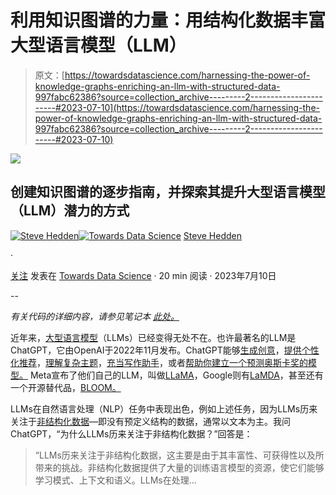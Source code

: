 # 利用知识图谱的力量：用结构化数据丰富大型语言模型（LLM）

> 原文：[https://towardsdatascience.com/harnessing-the-power-of-knowledge-graphs-enriching-an-llm-with-structured-data-997fabc62386?source=collection_archive---------2-----------------------#2023-07-10](https://towardsdatascience.com/harnessing-the-power-of-knowledge-graphs-enriching-an-llm-with-structured-data-997fabc62386?source=collection_archive---------2-----------------------#2023-07-10)

![](../Images/e32186b4eaa2e36dee4c8c50e5110b8f.png)

## 创建知识图谱的逐步指南，并探索其提升大型语言模型（LLM）潜力的方式

[](https://stevehedden.medium.com/?source=post_page-----997fabc62386--------------------------------)[![Steve Hedden](../Images/af7bec4a191ab857eccd885dd89e88b4.png)](https://stevehedden.medium.com/?source=post_page-----997fabc62386--------------------------------)[](https://towardsdatascience.com/?source=post_page-----997fabc62386--------------------------------)[![Towards Data Science](../Images/a6ff2676ffcc0c7aad8aaf1d79379785.png)](https://towardsdatascience.com/?source=post_page-----997fabc62386--------------------------------) [Steve Hedden](https://stevehedden.medium.com/?source=post_page-----997fabc62386--------------------------------)

·

[关注](https://medium.com/m/signin?actionUrl=https%3A%2F%2Fmedium.com%2F_%2Fsubscribe%2Fuser%2F2c634ce75a74&operation=register&redirect=https%3A%2F%2Ftowardsdatascience.com%2Fharnessing-the-power-of-knowledge-graphs-enriching-an-llm-with-structured-data-997fabc62386&user=Steve+Hedden&userId=2c634ce75a74&source=post_page-2c634ce75a74----997fabc62386---------------------post_header-----------) 发表在 [Towards Data Science](https://towardsdatascience.com/?source=post_page-----997fabc62386--------------------------------) · 20 min 阅读 · 2023年7月10日 [](https://medium.com/m/signin?actionUrl=https%3A%2F%2Fmedium.com%2F_%2Fvote%2Ftowards-data-science%2F997fabc62386&operation=register&redirect=https%3A%2F%2Ftowardsdatascience.com%2Fharnessing-the-power-of-knowledge-graphs-enriching-an-llm-with-structured-data-997fabc62386&user=Steve+Hedden&userId=2c634ce75a74&source=-----997fabc62386---------------------clap_footer-----------)

--

[](https://medium.com/m/signin?actionUrl=https%3A%2F%2Fmedium.com%2F_%2Fbookmark%2Fp%2F997fabc62386&operation=register&redirect=https%3A%2F%2Ftowardsdatascience.com%2Fharnessing-the-power-of-knowledge-graphs-enriching-an-llm-with-structured-data-997fabc62386&source=-----997fabc62386---------------------bookmark_footer-----------)

*有关代码的详细内容，请参见笔记本* [*此处。*](https://github.com/SteveHedden/kg_llm/blob/main/SDKG.ipynb)

近年来，[大型语言模型](https://snorkel.ai/large-language-models-llms/)（LLMs）已经变得无处不在。也许最著名的LLM是ChatGPT，它由OpenAI于2022年11月发布。ChatGPT能够[生成创意](https://www.linkedin.com/pulse/generate-100-content-ideas-chat-gpt-mfon-akpan/)，[提供个性化推荐](https://bootcamp.uxdesign.cc/how-to-use-chatgpt-for-personalized-recommendations-840e01dcad89)，[理解复杂主题](https://medium.com/101-innovation-hacks/using-chatgpt-to-explain-complex-concepts-2ea6aba97cf3)，[充当写作助手](https://chatgptwriter.ai/)，或者[帮助你建立一个预测奥斯卡奖的模型。](https://medium.com/design-bootcamp/using-chatgpt-to-predict-the-oscars-c6d8cdb6b3a0) Meta宣布了他们自己的LLM，叫做[LLaMA](https://ai.meta.com/blog/large-language-model-llama-meta-ai/)，Google则有[LaMDA](https://blog.google/technology/ai/lamda/)，甚至还有一个开源替代品，[BLOOM。](https://huggingface.co/bigscience/bloom)

LLMs在自然语言处理（NLP）任务中表现出色，例如上述任务，因为LLMs历来关注于[非结构化数据](https://en.wikipedia.org/wiki/Unstructured_data)—即没有预定义结构的数据，通常以文本为主。我问ChatGPT，“为什么LLMs历来关注于非结构化数据？”回答是：

> “LLMs历来关注于非结构化数据，这主要是由于其丰富性、可获得性以及所带来的挑战。非结构化数据提供了大量的训练语言模型的资源，使它们能够学习模式、上下文和语义。LLMs在处理…
